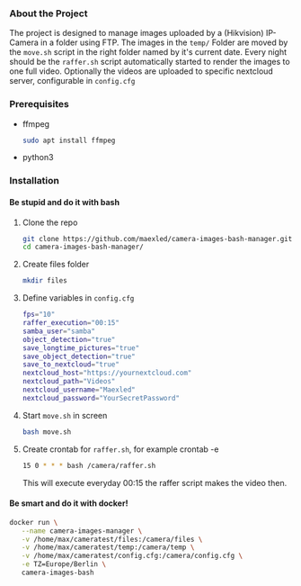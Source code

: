 ### About the Project
The project is designed to manage images uploaded by a (Hikvision) IP-Camera in a folder using FTP. The images in the `temp/` Folder are moved by the `move.sh` script in the right folder named by it's current date. Every night should be the `raffer.sh` script automatically started to render the images to one full video. Optionally the videos are uploaded to specific nextcloud server, configurable in `config.cfg`

### Prerequisites

* ffmpeg
  ```sh
  sudo apt install ffmpeg
* python3

### Installation
#### Be stupid and do it with bash

1. Clone the repo
   ```sh
   git clone https://github.com/maexled/camera-images-bash-manager.git
   cd camera-images-bash-manager/
   ```
2. Create files folder
   ```sh
   mkdir files
   ```
3. Define variables in `config.cfg`
   ```bash
   fps="10"
   raffer_execution="00:15"
   samba_user="samba"
   object_detection="true"
   save_longtime_pictures="true"
   save_object_detection="true"
   save_to_nextcloud="true"
   nextcloud_host="https://yournextcloud.com"
   nextcloud_path="Videos"
   nextcloud_username="Maexled"
   nextcloud_password="YourSecretPassword"
4. Start `move.sh` in screen
    ```sh
   bash move.sh
   ```
5. Create crontab for `raffer.sh`, for example crontab -e
    ```sh
   15 0 * * * bash /camera/raffer.sh
   ```
   This will execute everyday 00:15 the raffer script makes the video then.

#### Be smart and do it with docker!
```sh
docker run \
   --name camera-images-manager \
   -v /home/max/cameratest/files:/camera/files \
   -v /home/max/cameratest/temp:/camera/temp \
   -v /home/max/cameratest/config.cfg:/camera/config.cfg \
   -e TZ=Europe/Berlin \
   camera-images-bash 
```